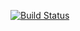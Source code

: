 [![Build Status](https://travis-ci.org/jmajurel/cod19GP.svg?branch=develop)](https://travis-ci.org/jmajurel/cod19GP)
